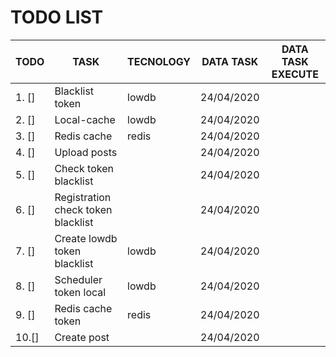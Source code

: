# TODO LIST
| TODO     | TASK                                |  TECNOLOGY  | DATA TASK  | DATA TASK EXECUTE |
|----------|-------------------------------------|-------------|------------|-------------------|
| 1. []    | Blacklist token                     | lowdb       | 24/04/2020 |                   |
| 2. []    | Local-cache                         | lowdb       | 24/04/2020 |                   |
| 3. []    | Redis cache                         | redis       | 24/04/2020 |                   |
| 4. []    | Upload posts                        |             | 24/04/2020 |                   |
| 5. []    | Check token blacklist               |             | 24/04/2020 |                   |
| 6. []    | Registration check token blacklist  |             | 24/04/2020 |                   |
| 7. []    | Create lowdb token blacklist        | lowdb       | 24/04/2020 |                   |
| 8. []    | Scheduler token local               | lowdb       | 24/04/2020 |                   |
| 9. []    | Redis cache token                   | redis       | 24/04/2020 |                   |
| 10.[]    | Create post                         |             | 24/04/2020 |                   |